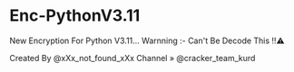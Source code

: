 # Enc-PythonV3.11

New Encryption For Python V3.11... 
Warnning :- Can't Be Decode This ‼️⚠️ 

Created By @xXx_not_found_xXx Channel » @cracker_team_kurd
